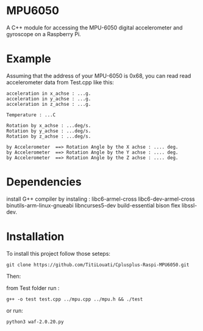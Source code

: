 # MPU6050
A C++ module for accessing the MPU-6050 digital accelerometer and gyroscope on a Raspberry Pi.

# Example
Assuming that the address of your MPU-6050 is 0x68, you can read read accelerometer data from Test.cpp like this:

```
acceleration in x_achse : ...g.
acceleration in y_achse : ...g.
acceleration in z_achse : ...g.

Temperature : ...C

Rotation by x_achse : ...deg/s.
Rotation by y_achse : ...deg/s.
Rotation by z_achse : ...deg/s.

by Accelerometer  ==> Rotation Angle by the X achse : .... deg. 
by Accelerometer  ==> Rotation Angle by the Y achse : .... deg. 
by Accelerometer  ==> Rotation Angle by the Z achse : .... deg. 

```
# Dependencies
install G++ compiler by instaling : libc6-armel-cross libc6-dev-armel-cross binutils-arm-linux-gnueabi libncurses5-dev build-essential bison flex libssl-dev. 

# Installation
To install this project follow those seteps: 

```
git clone https://github.com/TitiLouati/Cplusplus-Raspi-MPU6050.git

```
Then:

from Test folder run : 

```
g++ -o test test.cpp ../mpu.cpp ../mpu.h && ./test

```

or run: 

```
python3 waf-2.0.20.py

```








